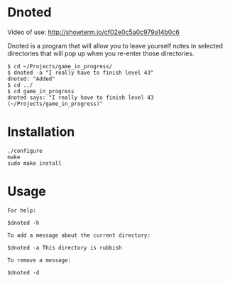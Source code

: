Dnoted
=======

Video of use: http://showterm.io/cf02e0c5a0c979a14b0c6

Dnoted is a program that will allow you to leave yourself notes in selected directories that will pop up when you re-enter those directories.


````
$ cd ~/Projects/game_in_progress/
$ dnoted -a "I really have to finish level 43"
dnoted: "Added"
$ cd ../
$ cd game_in_progress
dnoted says: "I really have to finish level 43 (~/Projects/game_in_progress)"
````

Installation
============

````
./configure
make
sudo make install
````

Usage
=====

````
For help: 

$dnoted -h 

To add a message about the current directory:

$dnoted -a This directory is rubbish

To remove a message:

$dnoted -d

````
